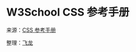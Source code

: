 # W3School CSS 参考手册

来源：[CSS 参考手册](http://www.w3cschool.cc/cssref/css-reference.html)

整理：[飞龙](http://www.flygon.net)